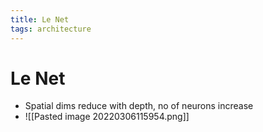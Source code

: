 ```yaml
---
title: Le Net
tags: architecture
---
```


# Le Net
- Spatial dims reduce with depth, no of neurons increase
- ![[Pasted image 20220306115954.png]]




































